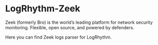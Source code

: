 # LogRhythm-Zeek

Zeek (formerly Bro) is the world’s leading platform for network security monitoring.
Flexible, open source, and powered by defenders.

Here you can find Zeek logs parser for LogRhythm.
